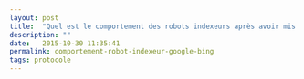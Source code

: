 ```yaml
---
layout: post
title:  "Quel est le comportement des robots indexeurs après avoir mis en ligne un site ou publié de nouvelles pages ?"
description: ""
date:   2015-10-30 11:35:41
permalink: comportement-robot-indexeur-google-bing
tags: protocole
---
```

